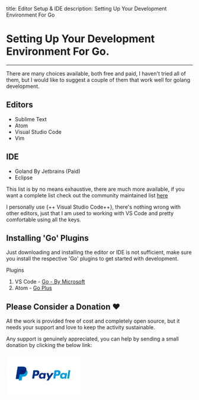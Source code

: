 title: Editor Setup & IDE
description: Setting Up Your Development Environment For Go

# Setting Up Your Development Environment For Go.

<hr>

There are many choices available, both free and paid, I haven't tried all of them, but I would like to suggest a couple of them that work well for golang development.

## Editors

- Sublime Text
- Atom
- Visual Studio Code
- Vim

## IDE

- Goland By Jetbrains (Paid)
- Eclipse

This list is by no means exhaustive, there are much more available, if you want a complete list check out the community maintained list [here](https://github.com/golang/go/wiki/IDEsAndTextEditorPlugins)

I personally use {++ Visual Studio Code++}, there's nothing wrong with other editors, just that I am used to working with VS Code and pretty comfortable using all the keys.

## Installing 'Go' Plugins

Just downloading and installing the editor or IDE is not sufficient, make sure you install the respective 'Go' plugins to get started with development.

Plugins

1. VS Code - [Go - By Microsoft](https://marketplace.visualstudio.com/items?itemName=ms-vscode.Go)
2. Atom - [Go Plus](https://github.com/joefitzgerald/go-plus)

## Please Consider a Donation ❤️

All the work is provided free of cost and completely open source, but it needs your support and love to keep the activity sustainable.

Any support is genuinely appreciated, you can help by sending a small donation by clicking the below link:

[<img src="../../../images/paypal-logo.png" alt="Paypal" title="Paypal" width="200"/>](https://www.paypal.me/octallium)